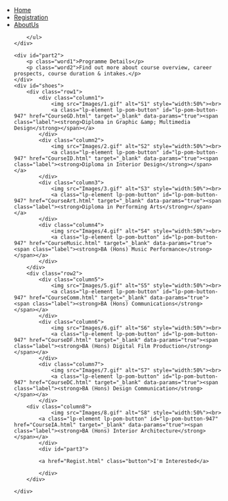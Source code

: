 <html>
    
<head>
    <title>Registration System</title>
    <link rel="stylesheet" href="Home.css">
    <meta name="viewport" content="width=device-width, initial-scale=1">
    <meta content="text/html; charset=iso-8859-2" http-equiv="Content-Type">


    
</head>
    
<body>
    
   <div id="navigateBar">
        <ul class="topnav">
            <li><a class="active" href="Home.html">Home</a></li>
            <li><a href="Regist.html">Registration</a></li>
            <li><a href="AboutUS.html">AboutUs</a></li>
 
        </ul> 
    </div>
<script>    
    function openNav() {
    document.getElementById("mySidenav").style.width = "250px";
    }

    function closeNav() {
    document.getElementById("mySidenav").style.width = "0";
    }
</script>
    
    <div id="part2">
        <p class="word1">Programme Details</p>
        <p class="word2">Find out more about course overview, career prospects, course duration & intakes.</p>
    </div>
    <div id="shoes">
        <div class="row1">
            <div class="column1">
                <img src="Images/1.gif" alt="S1" style="width:50%"><br>
                <a class="lp-element lp-pom-button" id="lp-pom-button-947" href="CourseGD.html" target="_blank" data-params="true"><span class="label"><strong>Diploma in Graphic &amp; Multimedia Design</strong></span></a>
            </div>
            <div class="column2">
                <img src="Images/2.gif" alt="S2" style="width:50%"><br>
                <a class="lp-element lp-pom-button" id="lp-pom-button-947" href="CourseID.html" target="_blank" data-params="true"><span class="label"><strong>Diploma in Interior Design</strong></span></a>
            </div>
            <div class="column3">
                <img src="Images/3.gif" alt="S3" style="width:50%"><br>
                <a class="lp-element lp-pom-button" id="lp-pom-button-947" href="CourseArt.html" target="_blank" data-params="true"><span class="label"><strong>Diploma in Performing Arts</strong></span></a>
            </div>
            <div class="column4">
                <img src="Images/4.gif" alt="S4" style="width:50%"><br>
                <a class="lp-element lp-pom-button" id="lp-pom-button-947" href="CourseMusic.html" target="_blank" data-params="true"><span class="label"><strong>BA (Hons) Music Performance</strong></span></a>
            </div>
        </div>
        <div class="row2">
            <div class="column5">
                <img src="Images/5.gif" alt="S5" style="width:50%"><br>
                <a class="lp-element lp-pom-button" id="lp-pom-button-947" href="CourseComm.html" target="_blank" data-params="true"><span class="label"><strong>BA (Hons) Communications</strong></span></a>
            </div>
            <div class="column6">
                <img src="Images/6.gif" alt="S6" style="width:50%"><br>
                <a class="lp-element lp-pom-button" id="lp-pom-button-947" href="CourseDF.html" target="_blank" data-params="true"><span class="label"><strong>BA (Hons) Digital Film Production</strong></span></a>
            </div>
            <div class="column7">
                <img src="Images/7.gif" alt="S7" style="width:50%"><br>
                <a class="lp-element lp-pom-button" id="lp-pom-button-947" href="CourseDC.html" target="_blank" data-params="true"><span class="label"><strong>BA (Hons) Design Communication</strong></span></a>
            </div>
        <div class="column8">
                <img src="Images/8.gif" alt="S8" style="width:50%"><br>
            <a class="lp-element lp-pom-button" id="lp-pom-button-947" href="CourseIA.html" target="_blank" data-params="true"><span class="label"><strong>BA (Hons) Interior Architecture</strong></span></a>
            </div>
            <div id="part3">
                
            <a href="Regist.html" class="button">I'm Interested</a>

            </div>
        </div>
    
    </div>
</body>
</html>
